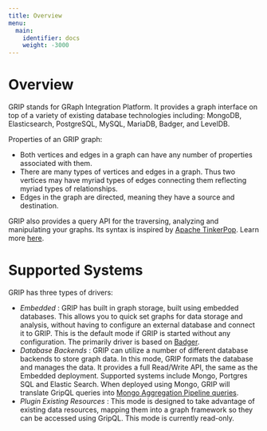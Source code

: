 ```yaml
---
title: Overview
menu:
  main:
    identifier: docs
    weight: -3000
---
```


# Overview

GRIP stands for GRaph Integration Platform. It provides a graph interface on top of a variety of existing database technologies including:
MongoDB, Elasticsearch, PostgreSQL, MySQL, MariaDB, Badger, and LevelDB.

Properties of an GRIP graph:

* Both vertices and edges in a graph can have any number of properties associated with them.
* There are many types of vertices and edges in a graph. Thus two vertices may have myriad types of edges
  connecting them reflecting myriad types of relationships.
* Edges in the graph are directed, meaning they have a source and destination.

GRIP also provides a query API for the traversing, analyzing and manipulating your graphs. Its syntax is inspired by
[Apache TinkerPop](http://tinkerpop.apache.org/). Learn more [here](/docs/queries/getting_started).

# Supported Systems

GRIP has three types of drivers:

 - *Embedded* : GRIP has built in graph storage, built using embedded databases. This allows you to quick
 set graphs for data storage and analysis, without having to configure an external database and connect it
 to GRIP. This is the default mode if GRIP is started without any configuration. The primarily driver
 is based on [Badger](https://github.com/dgraph-io/badger).
 - *Database Backends* : GRIP can utilize a number of different database backends to store graph data.
 In this mode, GRIP formats the database and manages the data. It provides a full Read/Write API, the same
 as the Embedded deployment. Supported systems include Mongo, Portgres SQL and Elastic Search. When deployed
 using Mongo, GRIP will translate GripQL queries into [Mongo Aggregation Pipeline queries](https://docs.mongodb.com/manual/core/aggregation-pipeline/). 
  - *Plugin Existing Resources* : This mode is designed to take advantage of existing data resources, mapping
 them into a graph framework so they can be accessed using GripQL. This mode is currently read-only.

